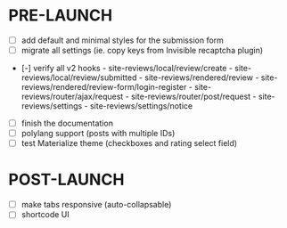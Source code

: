 # PRE-LAUNCH
- [ ] add default and minimal styles for the submission form
- [ ] migrate all settings (ie. copy keys from Invisible recaptcha plugin)
- [-] verify all v2 hooks
      - site-reviews/local/review/create
      - site-reviews/local/review/submitted
      - site-reviews/rendered/review
      - site-reviews/rendered/review-form/login-register
      - site-reviews/router/ajax/request
      - site-reviews/router/post/request
      - site-reviews/settings
      - site-reviews/settings/notice
- [ ] finish the documentation
- [ ] polylang support (posts with multiple IDs)
- [ ] test Materialize theme (checkboxes and rating select field)

# POST-LAUNCH
- [ ] make tabs responsive (auto-collapsable)
- [ ] shortcode UI

